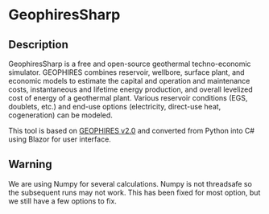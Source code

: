 # GeophiresSharp
## Description
GeophiresSharp is a free and open-source geothermal techno-economic simulator. GEOPHIRES combines reservoir, wellbore, surface plant, and economic models to estimate the capital and operation and maintenance costs, instantaneous and lifetime energy production, and overall levelized cost of energy of a geothermal plant. Various reservoir conditions (EGS, doublets, etc.) and end-use options (electricity, direct-use heat, cogeneration) can be modeled. 

This tool is based on [GEOPHIRES v2.0](https://github.com/NREL/GEOPHIRES-v2)  and converted from Python into C# using Blazor for user interface.
## Warning
We are using Numpy for several calculations. Numpy is not threadsafe so the subsequent runs may not work. This has been fixed for most option, but we still have a few options to fix.
